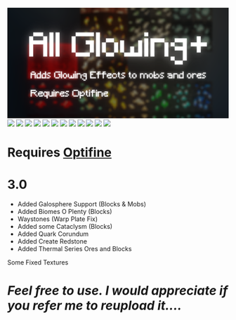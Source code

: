  ![](.demos/all_glowing_banner.png)
 ![](https://raw.githubusercontent.com/Bksp/All-Glowing-Plus/main/.demos/ores.png)
 ![](https://github.com/Bksp/All-Glowing-Plus/blob/main/.demos/minecraft_adds.png)
 ![](https://raw.githubusercontent.com/Bksp/All-Glowing-Plus/main/.demos/create%20zinc%20cut.png)
![](https://raw.githubusercontent.com/Bksp/All-Glowing-Plus/main/.demos/create_redstone.png)
 ![](https://raw.githubusercontent.com/Bksp/All-Glowing-Plus/main/.demos/galosphere%20silver%20cut.png)
 ![](https://raw.githubusercontent.com/Bksp/All-Glowing-Plus/main/.demos/galosphere%20blocks.png)
 ![](https://raw.githubusercontent.com/Bksp/All-Glowing-Plus/main/.demos/waystone%20warpplate%20cut.png)
 ![](https://github.com/Bksp/All-Glowing-Plus/blob/main/.demos/cataclysm_void.png)
 ![](https://github.com/Bksp/All-Glowing-Plus/blob/main/.demos/pure%20crystals%20alt.png)
 ![](https://github.com/Bksp/All-Glowing-Plus/blob/main/.demos/quark_corundum.png)
 ![](https://github.com/Bksp/All-Glowing-Plus/blob/main/.demos/thermal_series.png)
 ![](https://github.com/Bksp/All-Glowing-Plus/blob/main/.demos/thermal_series_b.png)

# Requires [Optifine](https://www.optifine.net/downloads)
# 3.0

+ Added Galosphere Support (Blocks & Mobs)
+ Added Biomes O Plenty (Blocks)
+ Waystones (Warp Plate Fix)
+ Added some Cataclysm (Blocks)
+ Added Quark Corundum
+ Added Create Redstone
+ Added Thermal Series Ores and Blocks

Some Fixed Textures
# _Feel free to use. I would appreciate if you refer me to reupload it...._
